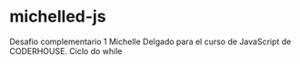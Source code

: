 # michelled-js
Desafio complementario 1 Michelle Delgado para el curso de JavaScript de CODERHOUSE. Ciclo do while
